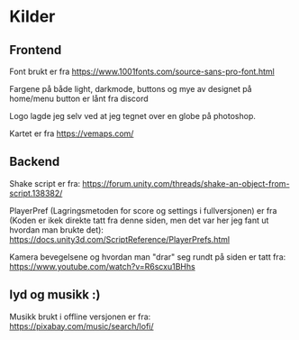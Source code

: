# Kilder
## Frontend
Font brukt er fra https://www.1001fonts.com/source-sans-pro-font.html

Fargene på både light, darkmode, buttons og mye av designet på home/menu button er lånt fra discord

Logo lagde jeg selv ved at jeg tegnet over en globe på photoshop.

Kartet er fra https://vemaps.com/

## Backend
Shake script er fra: https://forum.unity.com/threads/shake-an-object-from-script.138382/

PlayerPref (Lagringsmetoden for score og settings i fullversjonen) er fra (Koden er ikek direkte tatt fra denne siden, men det var her jeg fant ut hvordan man brukte det): https://docs.unity3d.com/ScriptReference/PlayerPrefs.html

Kamera bevegelsene og hvordan man "drar" seg rundt på siden er tatt fra: https://www.youtube.com/watch?v=R6scxu1BHhs

## lyd og musikk :)
Musikk brukt i offline versjonen er fra: https://pixabay.com/music/search/lofi/

